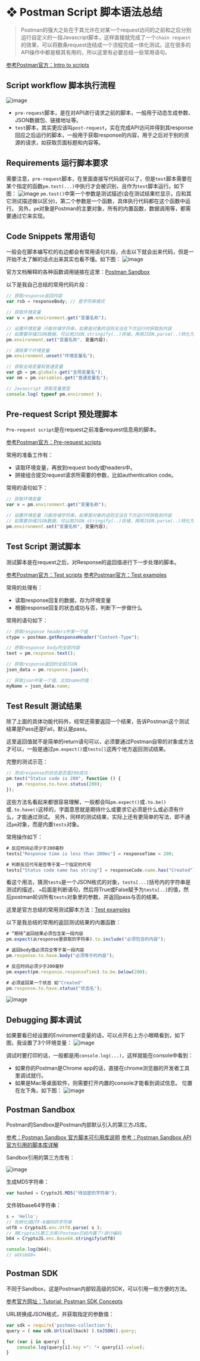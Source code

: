 # ❖ Postman Script 脚本语法总结

> Postman的强大之处在于其允许在对某一个request访问的之前和之后分别运行自定义的一段Javascript脚本，这样直接就完成了一个`chain request`的效果，可以将数条request连结成一个流程完成一体化测试。这在很多的API操作中都是极其有用的，所以这里有必要总结一些常用语句。

[参考Postman官方：Intro to scripts](https://learning.getpostman.com/docs/postman/scripts/intro_to_scripts/)


## Script workflow 脚本执行流程

![image](https://user-images.githubusercontent.com/14041622/35856198-39f1e052-0b70-11e8-80e4-08341126a2b1.png)
- `pre-request`脚本，是在对API进行请求之前的脚本，一般用于动态生成参数、JSON数据包、链接地址等。
- `test`脚本，其实更应该叫`post-request`，实在完成API访问并得到其response回应之后运行的脚本，一般用于获取response的内容，用于之后对于别的资源的请求，如获取页面标题和内容等。


## Requirements 运行脚本要求

需要注意，`pre-request`脚本，在里面直接写代码就可以了，但是`test`脚本需要在某个指定的函数`pm.test(...)`中执行才会被识别，且作为`test`脚本运行。如下图：
![image](https://user-images.githubusercontent.com/14041622/35856475-0d0ab400-0b71-11e8-8cda-fdb966b7803d.png)
`pm.test()`中第一个参数是测试描述(会在测试结果栏显示，应和其它测试描述做以区分)，第二个参数是一个函数，具体执行代码都在这个函数中运行。
另外，`pm`对象是Postman的主要对象，所有的内置函数，数据调用等，都需要通过它来实现。


## Code Snippets 常用语句

一般会在脚本编写栏的右边都会有常用语句片段，点击以下就会出来代码，但是一开始不太了解的话点出来其实也看不懂。如下图：
![image](https://user-images.githubusercontent.com/14041622/35859452-15026d7e-0b7b-11e8-9e91-2f131e6223f5.png)

官方文档解释的各种函数调用链接在这里：[Postman Sandbox](https://www.getpostman.com/docs/postman/scripts/postman_sandbox)

以下是我自己总结的常用代码片段：
```javascript
// 获取response返回内容
var rsb = responseBody; // 是字符串格式

// 获取环境变量
var v = pm.environment.get("变量名称");

// 设置环境变量 只能存储字符串，如果是对象的话则无法在下次运行时获取到内容
// 如需要存储JSON数据，可以用JSON.stringify(..)存储，再用JSON.parse(..)转化为对象使用
pm.environment.set("变量名称", 变量内容);

// 清除某个环境变量
pm.environment.unset("环境变量名");

// 获取全局变量和普通变量
var gb = pm.globals.get("全局变量名");
var nm = pm.variables.get("普通变量名");

// Javascript 获取变量类型
console.log( typeof pm.enviroment );
```


## Pre-request Script 预处理脚本

`Pre-request script`是在request之前准备request信息用的脚本。

[参考Postman官方：Pre-request scripts](https://learning.getpostman.com/docs/postman/scripts/pre_request_scripts/)

常用的准备工作有：
- 读取环境变量，再放到request body或headers中。
- 拼接组合提交request请求所需要的参数，比如authentication code。

常用的语句如下：
```js
// 获取环境变量
var v = pm.environment.get("变量名称");

// 设置环境变量 只能存储字符串，如果是对象的话则无法在下次运行时获取到内容
// 如需要存储JSON数据，可以用JSON.stringify(..)存储，再用JSON.parse(..)转化为对象使用
pm.environment.set("变量名称", 变量内容);
```


## Test Script 测试脚本

测试脚本是在request之后，对Response的返回值进行下一步处理的脚本。

[参考Postman官方：Test scripts](https://learning.getpostman.com/docs/postman/scripts/test_scripts/)
[参考Postman官方：Test examples](https://learning.getpostman.com/docs/postman/scripts/test_examples/)


常用的处理有：
- 读取response回复的数据，存为环境变量
- 根据response回复的状态成功与否，判断下一步做什么

常用的语句如下：
```js
// 获取response headers中某一个值
ctype = postman.getResponseHeader("Content-Type");

// 获取response body的全部内容
text = pm.response.text();

// 获取response返回的全部JSON
json_data = pm.response.json();

// 获取json中某一个值，比如name的值：
myName = json_data.name;
```


## Test Result 测试结果

除了上面的具体功能代码外，经常还需要返回一个结果，告诉Postman这个测试结果是Pass还是Fail，默认是pass。

这里返回值就不是简单的return语句可以，必须要通过Postman自带的对象或方法才可以，一般是通过`pm.expect()`或`tests[]`这两个地方返回测试结果。


完整的测试示范：
```js
// 测试response的状态是否是200成功：
pm.test("Status code is 200", function () {
    pm.response.to.have.status(200);
});
```


这些方法名看起来都很容易理解，一般都会叫`pm.expect()`或`.to.be()`或`.to.have()`这样的，字面意思就是期待什么或要求它必须是什么或必须有什么，才能通过测试。
另外，同样的测试结果，实际上还有更简单的写法，即不通过`pm`对象，而是内置`tests`对象。

常用操作如下：
```js
# 反应时间必须少于200毫秒
tests["Response time is less than 200ms"] = responseTime < 200;

# 判断反应代号是否等于某一个指定的代号
tests["Status code name has string"] = responseCode.name.has("Created");
```

看这个用法，猜测`tests`是一个JSON格式的对象，`tests[...]`括号内的字符串是测试的描述， `=`后面是判断语句，然后将True或False赋予为`tests[..]`的值，然后postman轮训所有`tests`对象里的参数，并返回pass与否的结果。


这里是官方总结的常用测试脚本方法：[Test examples](https://www.getpostman.com/docs/postman/scripts/test_examples)

以下是我总结的常用的返回测试结果的内置函数：

```javascript
# “期待”返回结果必须包含某一段内容
pm.expect(从response里获取的字符串).to.include("必须包含的内容");

# 返回body值必须完全等于某一段内容
pm.response.to.have.body("必须等于的内容");

# 反应时间必须少于200毫秒
pm.expect(pm.response.responseTime).to.be.below(200);

# 必须返回某一个状态 如"Created"
pm.response.to.have.status("状态名");

```

![image](https://user-images.githubusercontent.com/14041622/35860402-deba93c8-0b7e-11e8-8d81-310873a64d63.png)





## Debugging 脚本调试

如果要看已经设置的Enviroment变量的话，可以点开右上方小眼睛看到，如下图，我设置了3个环境变量：
![image](https://user-images.githubusercontent.com/14041622/35856730-d226466e-0b71-11e8-9d3a-849d4886044a.png)


调试时要打印的话，一般都是用`console.log(...)`，这样就能在console中看到：
- 如果你的Postman是Chrome app的话，直接在chrome浏览器的开发者工具里调试就行。
- 如果是Mac等桌面软件，则需要打开内置的console才能看到调试信息。
位置在左下角，如下图：
![image](https://user-images.githubusercontent.com/14041622/40871649-15f7257e-6672-11e8-8d0f-6fdc9da4e03f.png)




## Postman Sandbox

Postman的Sandbox是Postman内部默认引入的第三方JS库。

[参考：Postman Sandbox 官方脚本可引用库说明](https://www.getpostman.com/docs/v6/postman/scripts/postman_sandbox)
[参考：Postman Sandbox API 官方引用的脚本库详解](https://www.getpostman.com/docs/v6/postman/scripts/postman_sandbox_api_reference)

Sandbox引用的第三方库有：

![image](https://user-images.githubusercontent.com/14041622/49641814-35b03900-fa4c-11e8-8fb8-67da68db9b7f.png)


生成MD5字符串：
```js
var hashed = CryptoJS.MD5("待加密的字符串");
```

文件转base64字符串：
```js
s = 'Hello';
// 先转化成UTF-8编码的字符串
utf8 = CryptoJS.enc.Utf8.parse( s );
// 用CryptoJS第三方库(Postman已经内置了)进行编码
b64 = CryptoJS.enc.Base64.stringify(utf8)

console.log(b64);
// aGVsbG8=
```



## Postman SDK

不同于Sandbox，这是Postman内部较高级的SDK，可以引用一些方便的方法。

[参考官方网址：Tutorial: Postman SDK Concepts](https://www.postmanlabs.com/postman-collection/tutorial-concepts.html)

URL转换成JSON格式，并获取指定的参数值：
```js
var sdk = require('postman-collection');
query = ( new sdk.Url(callback) ).toJSON().query;

for (var i in query) {
    console.log(query[i].key +": "+ query[i].value);
}
```
